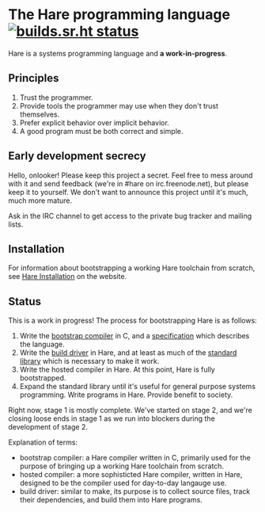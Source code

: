 # The Hare programming language [![builds.sr.ht status](https://builds.sr.ht/~sircmpwn/hare/commits.svg)](https://builds.sr.ht/~sircmpwn/hare/commits?)

Hare is a systems programming language and **a work-in-progress**.

## Principles

1. Trust the programmer.
2. Provide tools the programmer may use when they don't trust themselves.
3. Prefer explicit behavior over implicit behavior.
4. A good program must be both correct and simple.

## Early development secrecy

Hello, onlooker! Please keep this project a secret. Feel free to mess around
with it and send feedback (we're in #hare on irc.freenode.net), but please keep
it to yourself. We don't want to announce this project until it's much, much
more mature.

Ask in the IRC channel to get access to the private bug tracker and mailing
lists.

## Installation

For information about bootstrapping a working Hare toolchain from scratch, see
[Hare Installation][5] on the website.

[5]: https://harelang.org/installation/

## Status

This is a work in progress! The process for bootstrapping Hare is as follows:

1. Write the [bootstrap compiler][0] in C, and a [specification][1] which
   describes the language.
2. Write the [build driver][2] in Hare, and at least as much of the
   [standard library][3] which is necessary to make it work.
3. Write the hosted compiler in Hare. At this point, Hare is fully bootstrapped.
4. Expand the standard library until it's useful for general purpose systems
   programming. Write programs in Hare. Provide benefit to society.

Right now, stage 1 is mostly complete. We've started on stage 2, and we're
closing loose ends in stage 1 as we run into blockers during the development of
stage 2.

[0]: https://git.sr.ht/~sircmpwn/harec
[1]: https://harelang.org/specification
[2]: https://git.sr.ht/~sircmpwn/hare/tree/master/item/cmd/hare
[3]: https://git.sr.ht/~sircmpwn/hare

Explanation of terms:

- bootstrap compiler: a Hare compiler written in C, primarily used for the
  purpose of bringing up a working Hare toolchain from scratch.
- hosted compiler: a more sophisticted Hare compiler, written in Hare,
  designed to be the compiler used for day-to-day langauge use.
- build driver: similar to make, its purpose is to collect source files, track
  their dependencies, and build them into Hare programs.
